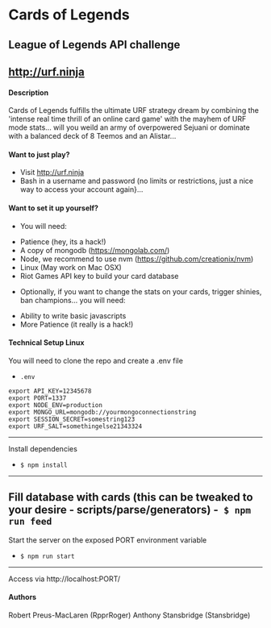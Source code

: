 # Cards of Legends
## League of Legends API challenge
## http://urf.ninja
#### Description
Cards of Legends fulfills the ultimate URF strategy dream by combining the 'intense real time thrill of an online card game' with the mayhem of URF mode stats... will you weild an army of overpowered Sejuani or dominate with a balanced deck of 8 Teemos and an Alistar...

#### Want to just play?
- Visit http://urf.ninja
- Bash in a username and password (no limits or restrictions, just a nice way to access your account again}...

#### Want to set it up yourself?
- You will need:
* Patience (hey, its a hack!)
* A copy of mongodb (https://mongolab.com/)
* Node, we recommend to use nvm (https://github.com/creationix/nvm)
* Linux (May work on Mac OSX)
* Riot Games API key to build your card database

- Optionally, if you want to change the stats on your cards, trigger shinies, ban champions... you will need:
* Ability to write basic javascripts
* More Patience (it really is a hack!)

#### Technical Setup Linux
You will need to clone the repo and create a .env file
- ``` .env ```
```
export API_KEY=12345678
export PORT=1337
export NODE_ENV=production
export MONGO_URL=mongodb://yourmongoconnectionstring
export SESSION_SECRET=somestring123
export URF_SALT=somethingelse21343324
```
--------------------------
Install dependencies
- ```$ npm install```
--------------------------
Fill database with cards (this can be tweaked to your desire - scripts/parse/generators)
-``` $ npm run feed```
--------------------------
Start the server on the exposed PORT environment variable
- ```$ npm run start```
--------------------------
Access via http://localhost:PORT/

#### Authors
Robert Preus-MacLaren (RpprRoger)
Anthony Stansbridge (Stansbridge) 

